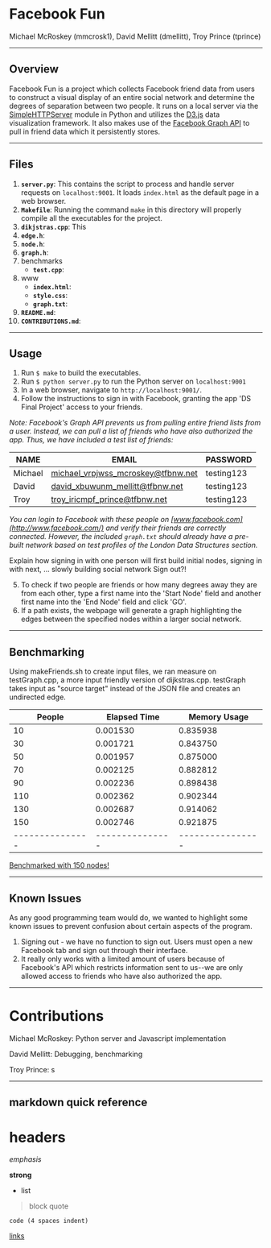 # Facebook Fun
Michael McRoskey (mmcrosk1), David Mellitt (dmellitt), Troy Prince (tprince)

----
## Overview
Facebook Fun is a project which collects Facebook friend data from users to construct a visual display of an entire social network and determine the degrees of separation between two people. It runs on a local server via the [SimpleHTTPServer](https://docs.python.org/2/library/simplehttpserver.html) module in Python and utilizes the [D3.js](https://d3js.org/) data visualization framework. It also makes use of the [Facebook Graph API](https://developers.facebook.com/docs/graph-api) to pull in friend data which it persistently stores.

----
## Files
1. **`server.py`**: This contains the script to process and handle server requests on `localhost:9001`. It loads `index.html` as the default page in a web browser.
2. **`Makefile`**: Running the command `make` in this directory will properly compile all the executables for the project.
3. **`dikjstras.cpp`**: This 
4. **`edge.h`**:
5. **`node.h`**:
6. **`graph.h`**:
7. benchmarks
	* **`test.cpp`**:
8. www
	* **`index.html`**:
	* **`style.css`**:
	* **`graph.txt`**:
9. **`README.md`**:
10. **`CONTRIBUTIONS.md`**: 

----
## Usage
1. Run `$ make` to build the executables.
2. Run `$ python server.py` to run the Python server on `localhost:9001`
3. In a web browser, navigate to `http://localhost:9001/`.
4. Follow the instructions to sign in with Facebook, granting the app 'DS Final Project' access to your friends.

*Note: Facebook's Graph API prevents us from pulling entire friend lists from a user. Instead, we can pull a list of friends who have also authorized the app. Thus, we have included a test list of friends:*

| NAME     | EMAIL                                | PASSWORD    |
|----------|--------------------------------------|-------------|
| Michael  | michael_vrpjwss_mcroskey@tfbnw.net   | testing123  |
| David    | david_xbuwunm_mellitt@tfbnw.net      | testing123  |
| Troy     | troy_iricmpf_prince@tfbnw.net        | testing123  |

*You can login to Facebook with these people on [www.facebook.com](http://www.facebook.com/) and verify their friends are correctly connected. However, the included `graph.txt` should already have a pre-built network based on test profiles of the London Data Structures section.*

Explain how signing in with one person will first build initial nodes, signing in with next, ... slowly building social network
Sign out?!

5. To check if two people are friends or how many degrees away they are from each other, type a first name into the 'Start Node' field and another first name into the 'End Node' field and click 'GO'.
6. If a path exists, the webpage will generate a graph highlighting the edges between the specified nodes within a larger social network.



----
## Benchmarking

Using makeFriends.sh to create input files, we ran measure on testGraph.cpp, a more input friendly version of dijkstras.cpp. testGraph takes input as "source target" instead of the JSON file and creates an undirected edge.

| People        | Elapsed Time  | Memory Usage   |
|---------------|---------------|----------------|
| 10            | 0.001530      | 0.835938       |
| 30            | 0.001721      | 0.843750       |
| 50            | 0.001957      | 0.875000       |
| 70            | 0.002125      | 0.882812       |
| 90            | 0.002236      | 0.898438       |
| 110           | 0.002362      | 0.902344       |
| 130           | 0.002687      | 0.914062       |
| 150           | 0.002746      | 0.921875       |
|---------------|---------------|----------------|


[Benchmarked with 150 nodes!](http://imgur.com/a/jaZyP)

----
## Known Issues
As any good programming team would do, we wanted to highlight some known issues to prevent confusion about certain aspects of the program.

1. Signing out - we have no function to sign out. Users must open a new Facebook tab and sign out through their interface.
2. It really only works with a limited amount of users because of Facebook's API which restricts information sent to us--we are only allowed access to friends who have also authorized the app.


----

Contributions
=============

Michael McRoskey: Python server and Javascript implementation

David Mellitt: Debugging, benchmarking

Troy Prince: s

----
## markdown quick reference
# headers

*emphasis*

**strong**

* list

>block quote

	code (4 spaces indent)
[links](http://wikipedia.org)
